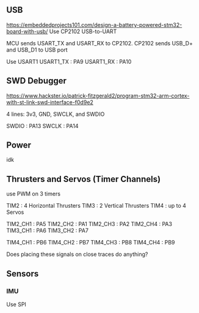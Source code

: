 ## USB
https://embeddedprojects101.com/design-a-battery-powered-stm32-board-with-usb/
Use CP2102 USB-to-UART

MCU sends USART_TX and USART_RX to CP2102.
CP2102 sends USB_D+ and USB_D1 to USB port

Use USART1
USART1_TX : PA9
USART1_RX : PA10

## SWD Debugger
https://www.hackster.io/patrick-fitzgerald2/program-stm32-arm-cortex-with-st-link-swd-interface-f0d9e2

4 lines: 3v3, GND, SWCLK, and SWDIO

SWDIO : PA13
SWCLK : PA14

## Power
idk

## Thrusters and Servos (Timer Channels)
use PWM on 3 timers

TIM2 : 4 Horizontal Thrusters
TIM3 : 2 Vertical Thrusters
TIM4 : up to 4 Servos

TIM2_CH1 : PA5
TIM2_CH2 : PA1
TIM2_CH3 : PA2
TIM2_CH4 : PA3
TIM3_CH1 : PA6
TIM3_CH2 : PA7

TIM4_CH1 : PB6
TIM4_CH2 : PB7
TIM4_CH3 : PB8
TIM4_CH4 : PB9

Does placing these signals on close traces do anything?

## Sensors
### IMU
Use SPI
